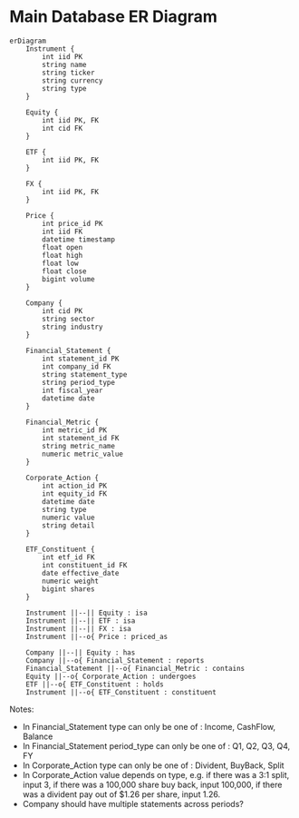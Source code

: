 # Main Database ER Diagram  

```mermaid
erDiagram
    Instrument {
        int iid PK 
        string name
        string ticker
        string currency
        string type
    }

    Equity {
        int iid PK, FK
        int cid FK
    }

    ETF {
        int iid PK, FK
    }

    FX {
        int iid PK, FK
    }

    Price {
        int price_id PK
        int iid FK
        datetime timestamp
        float open
        float high 
        float low
        float close
        bigint volume
    }

    Company {
        int cid PK
        string sector
        string industry
    }

    Financial_Statement {
        int statement_id PK
        int company_id FK
        string statement_type   
        string period_type   
        int fiscal_year  
        datetime date
    }

    Financial_Metric {
        int metric_id PK
        int statement_id FK
        string metric_name
        numeric metric_value
    }

    Corporate_Action {
        int action_id PK
        int equity_id FK
        datetime date
        string type 
        numeric value
        string detail
    }

    ETF_Constituent {
        int etf_id FK
        int constituent_id FK
        date effective_date
        numeric weight
        bigint shares
    }

    Instrument ||--|| Equity : isa
    Instrument ||--|| ETF : isa
    Instrument ||--|| FX : isa
    Instrument ||--o{ Price : priced_as

    Company ||--|| Equity : has
    Company ||--o{ Financial_Statement : reports
    Financial_Statement ||--o{ Financial_Metric : contains
    Equity ||--o{ Corporate_Action : undergoes
    ETF ||--o{ ETF_Constituent : holds
    Instrument ||--o{ ETF_Constituent : constituent

```
Notes:  
- In Financial_Statement type can only be one of : Income, CashFlow, Balance  
- In Financial_Statement period_type can only be one of : Q1, Q2, Q3, Q4, FY  
- In Corporate_Action type can only be one of : Divident, BuyBack, Split  
- In Corporate_Action value depends on type, e.g. if there was a 3:1 split, input 3, if there was a 100,000 share buy back, input 100,000, if there was a divident pay out of $1.26 per share, input 1.26. 
- Company should have multiple statements across periods?